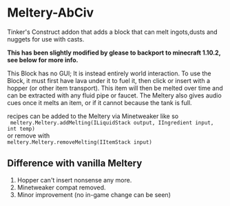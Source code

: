 # Meltery-AbCiv

Tinker's Construct addon that adds a block that can melt ingots,dusts and nuggets for use with casts.

**This has been slightly modified by glease to backport to minecraft 1.10.2, see below for more info.**

This Block has no GUI; It is instead entirely world interaction.
To use the Block, it must first have lava under it to fuel it, then click or insert with a hopper (or other item transport).
This item will then be melted over time and can be extracted with any fluid pipe or faucet.
The Meltery also gives audio cues once it melts an item, or if it cannot because the tank is full.


recipes can be added to the Meltery via Minetweaker like so  
``` meltery.Meltery.addMelting(ILiquidStack output, IIngredient input, int temp)```  
or remove with  
``` meltery.Meltery.removeMelting(IItemStack input) ```


## Difference with vanilla Meltery

1. Hopper can't insert nonsense any more.
2. Minetweaker compat removed.
3. Minor improvement (no in-game change can be seen)